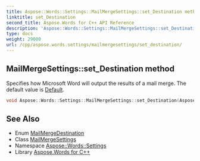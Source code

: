 ```yaml
---
title: Aspose::Words::Settings::MailMergeSettings::set_Destination method
linktitle: set_Destination
second_title: Aspose.Words for C++ API Reference
description: 'Aspose::Words::Settings::MailMergeSettings::set_Destination method. Specifies how Microsoft Word will output the results of a mail merge. The default value is Default in C++.'
type: docs
weight: 29000
url: /cpp/aspose.words.settings/mailmergesettings/set_destination/
---
```

## MailMergeSettings::set_Destination method


Specifies how Microsoft Word will output the results of a mail merge. The default value is [Default](../../mailmergedestination/).

```cpp
void Aspose::Words::Settings::MailMergeSettings::set_Destination(Aspose::Words::Settings::MailMergeDestination value)
```

## See Also

* Enum [MailMergeDestination](../../mailmergedestination/)
* Class [MailMergeSettings](../)
* Namespace [Aspose::Words::Settings](../../)
* Library [Aspose.Words for C++](../../../)
